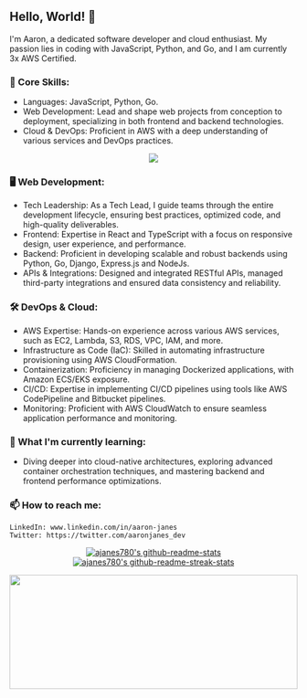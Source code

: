 ## Hello, World! 👋

I'm Aaron, a dedicated software developer and cloud enthusiast. My passion lies in coding with JavaScript, Python, and Go, 
and I am currently 3x AWS Certified.

### 🌟 Core Skills:
 - Languages: JavaScript, Python, Go.
 - Web Development: Lead and shape web projects from conception to deployment, specializing in both frontend and backend technologies.
 - Cloud & DevOps: Proficient in AWS with a deep understanding of various services and DevOps practices.
   
<p align='center'>
 <img src="https://skillicons.dev/icons?i=html,css,sass,bootstrap,materialui,tailwind,js,ts,py,django,jquery,react,redux,next,vite,wordpress,docker,vercel,netlify,aws,git,go,java,nodejs,express,mysql,sqlite,mongodb,postgresql,postman">
</p>

### 🖥️ Web Development:

 - Tech Leadership: As a Tech Lead, I guide teams through the entire development lifecycle, ensuring best practices, optimized code, and high-quality deliverables.
 - Frontend: Expertise in React and TypeScript with a focus on responsive design, user experience, and performance.
 - Backend: Proficient in developing scalable and robust backends using Python, Go, Django, Express.js and NodeJs.
 - APIs & Integrations: Designed and integrated RESTful APIs, managed third-party integrations and ensured data consistency and reliability.

### 🛠️ DevOps & Cloud:

 - AWS Expertise: Hands-on experience across various AWS services, such as EC2, Lambda, S3, RDS, VPC, IAM, and more.
 - Infrastructure as Code (IaC): Skilled in automating infrastructure provisioning using AWS CloudFormation.
 - Containerization: Proficiency in managing Dockerized applications, with Amazon ECS/EKS exposure.
 - CI/CD: Expertise in implementing CI/CD pipelines using tools like AWS CodePipeline and Bitbucket pipelines.
 - Monitoring: Proficient with AWS CloudWatch to ensure seamless application performance and monitoring.


### 🌱 What I'm currently learning:
 - Diving deeper into cloud-native architectures, exploring advanced container orchestration techniques, and mastering backend and frontend performance optimizations.

### 📫 How to reach me:

    LinkedIn: www.linkedin.com/in/aaron-janes
    Twitter: https://twitter.com/aaronjanes_dev



<p align="center">
 
 <a href="https://github.com/ajanes780?tab=repositories">
    <img src="https://github-readme-stats-one-bice.vercel.app/api?username=ajanes780&theme=github&show_icons=true&count_private=true&role=OWNER,ORGANIZATION_MEMBER,COLLABORATOR" alt="ajanes780's github-readme-stats"/>
  </a>
 
  <a href="https://github.com/ajanes780?tab=stars">
    <img  src="https://github-readme-streak-stats.herokuapp.com?user=ajanes780&theme=transparent&date_format=M%20j%5B%2C%20Y%5D" alt="ajanes780's github-readme-streak-stats"/>
  </a>
</p>

</div>



  <img  width='100%' height='200px' src="https://github-readme-stats.vercel.app/api/top-langs/?username=ajanes780&theme=github&size_weight=0.5&count_weight=0.5&layout=compact" />


